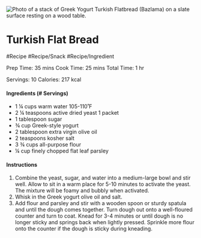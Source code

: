 ![Photo of a stack of Greek Yogurt Turkish Flatbread (Bazlama) on a slate surface resting on a wood table.](https://thecafesucrefarine.com/wp-content/uploads/Greek-Yogurt-Turkish-Flatbread-Bazlama-3.jpg "Greek Yogurt Turkish Flatbread (Bazlama) - thecafesucrefarine.com")

# Turkish Flat Bread

#Recipe 
#Recipe/Snack #Recipe/Ingredient 

Prep Time: 35 mins
Cook Time: 25 mins
Total Time: 1 hr

Servings: 10
Calories: 217 kcal

#### Ingredients (# Servings)
- 1 ¼ cups warm water 105-110˚F
- 2 ¼ teaspoons active dried yeast 1 packet
- 1 tablespoon sugar
- ¾ cup Greek-style yogurt
- 2 tablespoon extra virgin olive oil
- 2 teaspoons kosher salt
- 3 ¾ cups all-purpose flour
- ¼ cup finely chopped flat leaf parsley

#### Instructions
1. Combine the yeast, sugar, and water into a medium-large bowl and stir well. Allow to sit in a warm place for 5-10 minutes to activate the yeast. The mixture will be foamy and bubbly when activated.
2. Whisk in the Greek yogurt olive oil and salt.
3. Add flour and parsley and stir with a wooden spoon or sturdy spatula and until the dough comes together. Turn dough out onto a well-floured counter and turn to coat. Knead for 3-4 minutes or until dough is no longer sticky and springs back when lightly pressed. Sprinkle more flour onto the counter if the dough is sticky during kneading.
